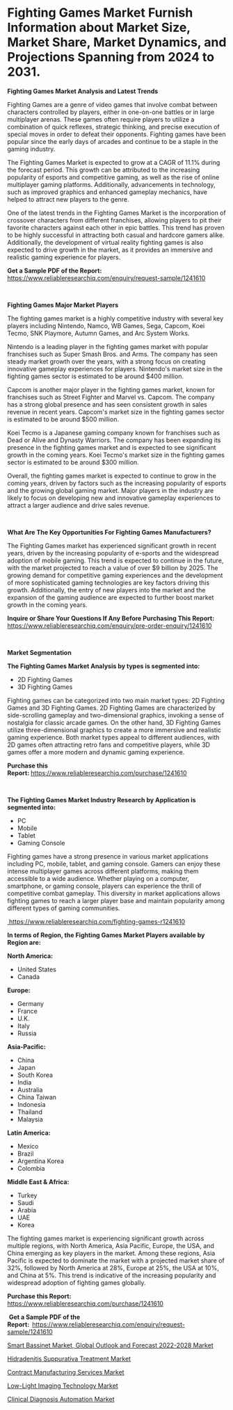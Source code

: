 <p><h1>Fighting Games Market Furnish Information about Market Size, Market Share, Market Dynamics, and Projections Spanning from 2024 to 2031.</h1></p><p><strong>Fighting Games Market Analysis and Latest Trends</strong></p>
<p><p>Fighting Games are a genre of video games that involve combat between characters controlled by players, either in one-on-one battles or in large multiplayer arenas. These games often require players to utilize a combination of quick reflexes, strategic thinking, and precise execution of special moves in order to defeat their opponents. Fighting games have been popular since the early days of arcades and continue to be a staple in the gaming industry.</p><p>The Fighting Games Market is expected to grow at a CAGR of 11.1% during the forecast period. This growth can be attributed to the increasing popularity of esports and competitive gaming, as well as the rise of online multiplayer gaming platforms. Additionally, advancements in technology, such as improved graphics and enhanced gameplay mechanics, have helped to attract new players to the genre.</p><p>One of the latest trends in the Fighting Games Market is the incorporation of crossover characters from different franchises, allowing players to pit their favorite characters against each other in epic battles. This trend has proven to be highly successful in attracting both casual and hardcore gamers alike. Additionally, the development of virtual reality fighting games is also expected to drive growth in the market, as it provides an immersive and realistic gaming experience for players.</p></p>
<p><strong>Get a Sample PDF of the Report:&nbsp;</strong> <a href="https://www.reliableresearchiq.com/enquiry/request-sample/1241610">https://www.reliableresearchiq.com/enquiry/request-sample/1241610</a></p>
<p>&nbsp;</p>
<p><strong>Fighting Games Major Market Players</strong></p>
<p><p>The fighting games market is a highly competitive industry with several key players including Nintendo, Namco, WB Games, Sega, Capcom, Koei Tecmo, SNK Playmore, Autumn Games, and Arc System Works. </p><p>Nintendo is a leading player in the fighting games market with popular franchises such as Super Smash Bros. and Arms. The company has seen steady market growth over the years, with a strong focus on creating innovative gameplay experiences for players. Nintendo's market size in the fighting games sector is estimated to be around $400 million.</p><p>Capcom is another major player in the fighting games market, known for franchises such as Street Fighter and Marvel vs. Capcom. The company has a strong global presence and has seen consistent growth in sales revenue in recent years. Capcom's market size in the fighting games sector is estimated to be around $500 million.</p><p>Koei Tecmo is a Japanese gaming company known for franchises such as Dead or Alive and Dynasty Warriors. The company has been expanding its presence in the fighting games market and is expected to see significant growth in the coming years. Koei Tecmo's market size in the fighting games sector is estimated to be around $300 million.</p><p>Overall, the fighting games market is expected to continue to grow in the coming years, driven by factors such as the increasing popularity of esports and the growing global gaming market. Major players in the industry are likely to focus on developing new and innovative gameplay experiences to attract a larger audience and drive sales revenue.</p></p>
<p>&nbsp;</p>
<p><strong>What Are The Key Opportunities For Fighting Games Manufacturers?</strong></p>
<p><p>The Fighting Games market has experienced significant growth in recent years, driven by the increasing popularity of e-sports and the widespread adoption of mobile gaming. This trend is expected to continue in the future, with the market projected to reach a value of over $9 billion by 2025. The growing demand for competitive gaming experiences and the development of more sophisticated gaming technologies are key factors driving this growth. Additionally, the entry of new players into the market and the expansion of the gaming audience are expected to further boost market growth in the coming years.</p></p>
<p><strong>Inquire or Share Your Questions If Any Before Purchasing This Report:</strong> <a href="https://www.reliableresearchiq.com/enquiry/pre-order-enquiry/1241610">https://www.reliableresearchiq.com/enquiry/pre-order-enquiry/1241610</a></p>
<p>&nbsp;</p>
<p><strong>Market Segmentation</strong></p>
<p><strong>The Fighting Games Market Analysis by types is segmented into:</strong></p>
<p><ul><li>2D Fighting Games</li><li>3D Fighting Games</li></ul></p>
<p><p>Fighting games can be categorized into two main market types: 2D Fighting Games and 3D Fighting Games. 2D Fighting Games are characterized by side-scrolling gameplay and two-dimensional graphics, invoking a sense of nostalgia for classic arcade games. On the other hand, 3D Fighting Games utilize three-dimensional graphics to create a more immersive and realistic gaming experience. Both market types appeal to different audiences, with 2D games often attracting retro fans and competitive players, while 3D games offer a more modern and dynamic gaming experience.</p></p>
<p><strong>Purchase this Report:&nbsp;</strong><a href="https://www.reliableresearchiq.com/purchase/1241610">https://www.reliableresearchiq.com/purchase/1241610</a></p>
<p>&nbsp;</p>
<p><strong>The Fighting Games Market Industry Research by Application is segmented into:</strong></p>
<p><ul><li>PC</li><li>Mobile</li><li>Tablet</li><li>Gaming Console</li></ul></p>
<p><p>Fighting games have a strong presence in various market applications including PC, mobile, tablet, and gaming console. Gamers can enjoy these intense multiplayer games across different platforms, making them accessible to a wide audience. Whether playing on a computer, smartphone, or gaming console, players can experience the thrill of competitive combat gameplay. This diversity in market applications allows fighting games to reach a larger player base and maintain popularity among different types of gaming communities.</p></p>
<p><a href="https://www.reliableresearchiq.com/fighting-games-r1241610">&nbsp;https://www.reliableresearchiq.com/fighting-games-r1241610</a></p>
<p><strong>In terms of Region, the Fighting Games Market Players available by Region are:</strong></p>
<p>
    <p> <strong> North America: </strong>
        <ul>
            <li>United States</li>
            <li>Canada</li>
        </ul>
        </p> 
    <p> <strong> Europe: </strong>
        <ul>
            <li>Germany</li>
            <li>France</li>
            <li>U.K.</li>
            <li>Italy</li>
            <li>Russia</li>
        </ul>
        </p> 
    <p> <strong> Asia-Pacific: </strong>
        <ul>
            <li>China</li>
            <li>Japan</li>
            <li>South Korea</li>
            <li>India</li>
            <li>Australia</li>
            <li>China Taiwan</li>
            <li>Indonesia</li>
            <li>Thailand</li>
            <li>Malaysia</li>
        </ul>
        </p> 
    <p> <strong> Latin America: </strong>
        <ul>
            <li>Mexico</li>
            <li>Brazil</li>
            <li>Argentina Korea</li>
            <li>Colombia</li>
        </ul>
        </p> 
    <p> <strong> Middle East & Africa: </strong>
        <ul>
            <li>Turkey</li>
            <li>Saudi</li>
            <li>Arabia</li>
            <li>UAE</li>
            <li>Korea</li>
        </ul>
    </p>
    </p>
<p><p>The fighting games market is experiencing significant growth across multiple regions, with North America, Asia Pacific, Europe, the USA, and China emerging as key players in the market. Among these regions, Asia Pacific is expected to dominate the market with a projected market share of 32%, followed by North America at 28%, Europe at 25%, the USA at 10%, and China at 5%. This trend is indicative of the increasing popularity and widespread adoption of fighting games globally.</p></p>
<p><strong>Purchase this Report: </strong><a href="https://www.reliableresearchiq.com/purchase/1241610">https://www.reliableresearchiq.com/purchase/1241610</a></p>
<p>&nbsp;<strong>Get a Sample PDF of the Report:&nbsp;&nbsp;</strong><a href="https://www.reliableresearchiq.com/enquiry/request-sample/1241610">https://www.reliableresearchiq.com/enquiry/request-sample/1241610</a></p>
<p><strong></strong></p>
<p><p><a href="https://www.linkedin.com/pulse/insights-smart-bassinet-market-global-outlook-forecast-2022-2028-2dypc">Smart Bassinet Market, Global Outlook and Forecast 2022-2028 Market</a></p><p><a href="https://github.com/msLonKoss78/Market-Research-Report-List-1/blob/main/hidradenitis-suppurativa-treatment-market.md">Hidradenitis Suppurativa Treatment Market</a></p><p><a href="https://github.com/lairestrong/Market-Research-Report-List-1/blob/main/contract-manufacturing-services-market.md">Contract Manufacturing Services Market</a></p><p><a href="https://medium.com/@zandould67856/global-low-light-imaging-technology-industry-research-report-competitive-landscape-market-size-294a55f236e9">Low-Light Imaging Technology Market</a></p><p><a href="https://medium.com/@denisolden565/clinical-diagnosis-automation-market-market-segmentation-geographical-regions-and-market-forcast-26f1980de8e7">Clinical Diagnosis Automation Market</a></p></p>